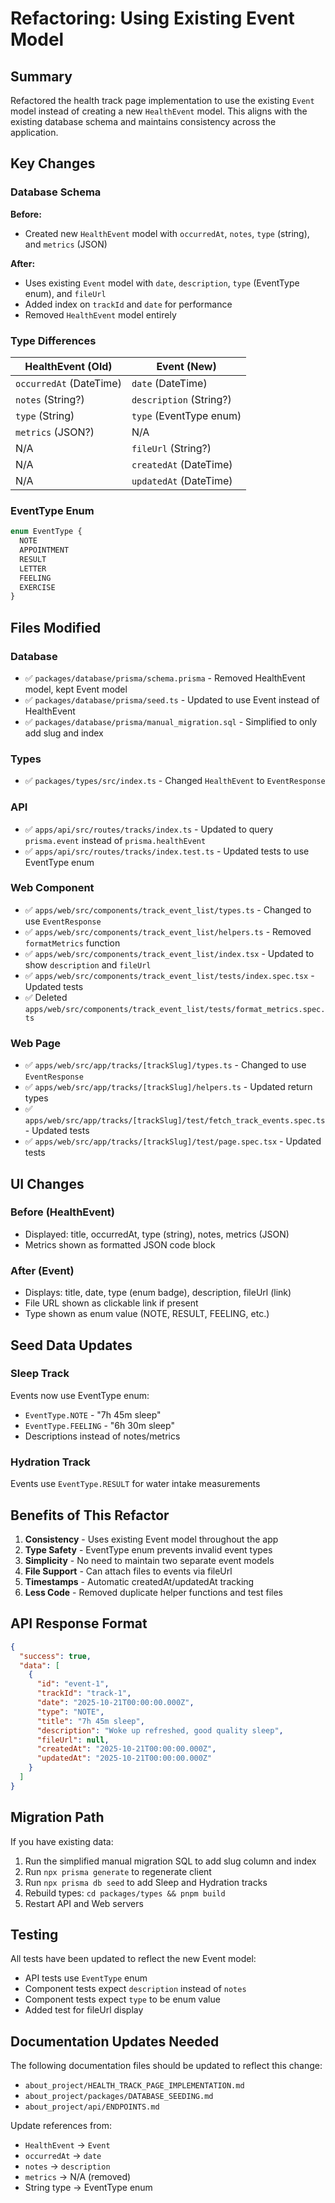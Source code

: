 # Refactoring: Using Existing Event Model

## Summary

Refactored the health track page implementation to use the existing `Event` model instead of creating a new `HealthEvent` model. This aligns with the existing database schema and maintains consistency across the application.

## Key Changes

### Database Schema

**Before:**

- Created new `HealthEvent` model with `occurredAt`, `notes`, `type` (string), and `metrics` (JSON)

**After:**

- Uses existing `Event` model with `date`, `description`, `type` (EventType enum), and `fileUrl`
- Added index on `trackId` and `date` for performance
- Removed `HealthEvent` model entirely

### Type Differences

| HealthEvent (Old)       | Event (New)             |
| ----------------------- | ----------------------- |
| `occurredAt` (DateTime) | `date` (DateTime)       |
| `notes` (String?)       | `description` (String?) |
| `type` (String)         | `type` (EventType enum) |
| `metrics` (JSON?)       | N/A                     |
| N/A                     | `fileUrl` (String?)     |
| N/A                     | `createdAt` (DateTime)  |
| N/A                     | `updatedAt` (DateTime)  |

### EventType Enum

```typescript
enum EventType {
  NOTE
  APPOINTMENT
  RESULT
  LETTER
  FEELING
  EXERCISE
}
```

## Files Modified

### Database

- ✅ `packages/database/prisma/schema.prisma` - Removed HealthEvent model, kept Event model
- ✅ `packages/database/prisma/seed.ts` - Updated to use Event instead of HealthEvent
- ✅ `packages/database/prisma/manual_migration.sql` - Simplified to only add slug and index

### Types

- ✅ `packages/types/src/index.ts` - Changed `HealthEvent` to `EventResponse`

### API

- ✅ `apps/api/src/routes/tracks/index.ts` - Updated to query `prisma.event` instead of `prisma.healthEvent`
- ✅ `apps/api/src/routes/tracks/index.test.ts` - Updated tests to use EventType enum

### Web Component

- ✅ `apps/web/src/components/track_event_list/types.ts` - Changed to use `EventResponse`
- ✅ `apps/web/src/components/track_event_list/helpers.ts` - Removed `formatMetrics` function
- ✅ `apps/web/src/components/track_event_list/index.tsx` - Updated to show `description` and `fileUrl`
- ✅ `apps/web/src/components/track_event_list/tests/index.spec.tsx` - Updated tests
- ✅ Deleted `apps/web/src/components/track_event_list/tests/format_metrics.spec.ts`

### Web Page

- ✅ `apps/web/src/app/tracks/[trackSlug]/types.ts` - Changed to use `EventResponse`
- ✅ `apps/web/src/app/tracks/[trackSlug]/helpers.ts` - Updated return types
- ✅ `apps/web/src/app/tracks/[trackSlug]/test/fetch_track_events.spec.ts` - Updated tests
- ✅ `apps/web/src/app/tracks/[trackSlug]/test/page.spec.tsx` - Updated tests

## UI Changes

### Before (HealthEvent)

- Displayed: title, occurredAt, type (string), notes, metrics (JSON)
- Metrics shown as formatted JSON code block

### After (Event)

- Displays: title, date, type (enum badge), description, fileUrl (link)
- File URL shown as clickable link if present
- Type shown as enum value (NOTE, RESULT, FEELING, etc.)

## Seed Data Updates

### Sleep Track

Events now use EventType enum:

- `EventType.NOTE` - "7h 45m sleep"
- `EventType.FEELING` - "6h 30m sleep"
- Descriptions instead of notes/metrics

### Hydration Track

Events use `EventType.RESULT` for water intake measurements

## Benefits of This Refactor

1. **Consistency** - Uses existing Event model throughout the app
2. **Type Safety** - EventType enum prevents invalid event types
3. **Simplicity** - No need to maintain two separate event models
4. **File Support** - Can attach files to events via fileUrl
5. **Timestamps** - Automatic createdAt/updatedAt tracking
6. **Less Code** - Removed duplicate helper functions and test files

## API Response Format

```json
{
  "success": true,
  "data": [
    {
      "id": "event-1",
      "trackId": "track-1",
      "date": "2025-10-21T00:00:00.000Z",
      "type": "NOTE",
      "title": "7h 45m sleep",
      "description": "Woke up refreshed, good quality sleep",
      "fileUrl": null,
      "createdAt": "2025-10-21T00:00:00.000Z",
      "updatedAt": "2025-10-21T00:00:00.000Z"
    }
  ]
}
```

## Migration Path

If you have existing data:

1. Run the simplified manual migration SQL to add slug column and index
2. Run `npx prisma generate` to regenerate client
3. Run `npx prisma db seed` to add Sleep and Hydration tracks
4. Rebuild types: `cd packages/types && pnpm build`
5. Restart API and Web servers

## Testing

All tests have been updated to reflect the new Event model:

- API tests use `EventType` enum
- Component tests expect `description` instead of `notes`
- Component tests expect `type` to be enum value
- Added test for fileUrl display

## Documentation Updates Needed

The following documentation files should be updated to reflect this change:

- `about_project/HEALTH_TRACK_PAGE_IMPLEMENTATION.md`
- `about_project/packages/DATABASE_SEEDING.md`
- `about_project/api/ENDPOINTS.md`

Update references from:

- `HealthEvent` → `Event`
- `occurredAt` → `date`
- `notes` → `description`
- `metrics` → N/A (removed)
- String type → EventType enum
